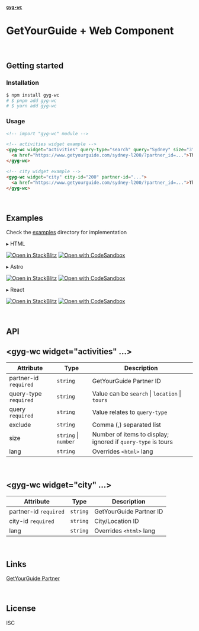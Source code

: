 [**`gyg-wc`**](../README.md)

# GetYourGuide + Web Component

&nbsp;

## Getting started

### Installation

```bash
$ npm install gyg-wc
# $ pnpm add gyg-wc
# $ yarn add gyg-wc
```

### Usage

```html
<!-- import "gyg-wc" module -->

<!-- activities widget example -->
<gyg-wc widget="activities" query-type="search" query="Sydney" size="3" partner-id="...">
  <a href="https://www.getyourguide.com/sydney-l200/?partner_id=...">Things to do in Sydney</a>
</gyg-wc>

<!-- city widget example -->
<gyg-wc widget="city" city-id="200" partner-id="...">
  <a href="https://www.getyourguide.com/sydney-l200/?partner_id=...">Things to do in Sydney</a>
</gyg-wc>
```

&nbsp;

## Examples

Check the [examples](../../../examples/gyg-wc/) directory for implementation

&#9656; HTML

[![Open in StackBlitz](https://developer.stackblitz.com/img/open_in_stackblitz.svg)](https://stackblitz.com/github/theisel/getyourguide/tree/main/examples/gyg-wc/html)
[![Open with CodeSandbox](https://assets.codesandbox.io/github/button-edit-lime.svg)](https://codesandbox.io/p/sandbox/github/theisel/getyourguide/tree/main/examples/gyg-wc/html)

&#9656; Astro

[![Open in StackBlitz](https://developer.stackblitz.com/img/open_in_stackblitz.svg)](https://stackblitz.com/github/theisel/getyourguide/tree/main/examples/gyg-wc/astro)
[![Open with CodeSandbox](https://assets.codesandbox.io/github/button-edit-lime.svg)](https://codesandbox.io/p/sandbox/github/theisel/getyourguide/tree/main/examples/gyg-wc/astro)

&#9656; React

[![Open in StackBlitz](https://developer.stackblitz.com/img/open_in_stackblitz.svg)](https://stackblitz.com/github/theisel/getyourguide/tree/main/examples/gyg-wc/react)
[![Open with CodeSandbox](https://assets.codesandbox.io/github/button-edit-lime.svg)](https://codesandbox.io/p/sandbox/github/theisel/getyourguide/tree/main/examples/gyg-wc/react)

&nbsp;

## API

## \<gyg-wc widget="activities" ...\>

| Attribute             | Type                 | Description                                    |
| --------------------- | -------------------- | ---------------------------------------------- |
| partner-id `required` | `string`             | GetYourGuide Partner ID                        |
| query-type `required` | `string`             | Value can be `search` \| `location` \| `tours` |
| query `required`      | `string`             | Value relates to `query-type`                  |
| exclude               | `string`             | Comma (,) separated list                       |
| size                  | `string` \| `number` | Number of items to display; ignored if `query-type` is tours   |
| lang                  | `string`             | Overrides `<html>` lang                        |

&nbsp;

## \<gyg-wc widget="city" ...\>

| Attribute             | Type     | Description             |
| --------------------- | -------- | ----------------------- |
| partner-id `required` | `string` | GetYourGuide Partner ID |
| city-id `required`    | `string` | City/Location ID        |
| lang                  | `string` | Overrides `<html>` lang |

&nbsp;

## Links

[GetYourGuide Partner](https://partner.getyourguide.com/)

&nbsp;

## License

ISC
